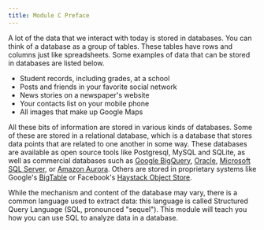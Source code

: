 ```yaml
---
title: Module C Preface
---
```


A lot of the data that we interact with today is stored in databases.
You can think of a database as a group of tables. These tables have rows
and columns just like spreadsheets. Some examples of data that can be
stored in databases are listed below.

-   Student records, including grades, at a school
-   Posts and friends in your favorite social network
-   News stories on a newspaper's website
-   Your contacts list on your mobile phone
-   All images that make up Google Maps

All these bits of information are stored in various kinds of databases.
Some of these are stored in a relational database, which is a database
that stores data points that are related to one another in some way.
These databases are available as open source tools like Postgresql,
MySQL and SQLite, as well as commercial databases such as [Google
BigQuery](https://cloud.google.com/bigquery/),
[Oracle](https://www.oracle.com/database/technologies/), [Microsoft SQL
Server](https://azure.microsoft.com/en-us/services/virtual-machines/sql-server/),
or [Amazon Aurora](https://aws.amazon.com/rds/aurora/). Others are
stored in proprietary systems like Google's
[BigTable](https://en.wikipedia.org/wiki/Bigtable) or Facebook's
[Haystack Object
Store](https://code.fb.com/core-data/needle-in-a-haystack-efficient-storage-of-billions-of-photos/).

While the mechanism and content of the database may vary, there is a
common language used to extract data: this language is called Structured
Query Language (SQL, pronounced "sequel"). This module will teach you
how you can use SQL to analyze data in a database.
